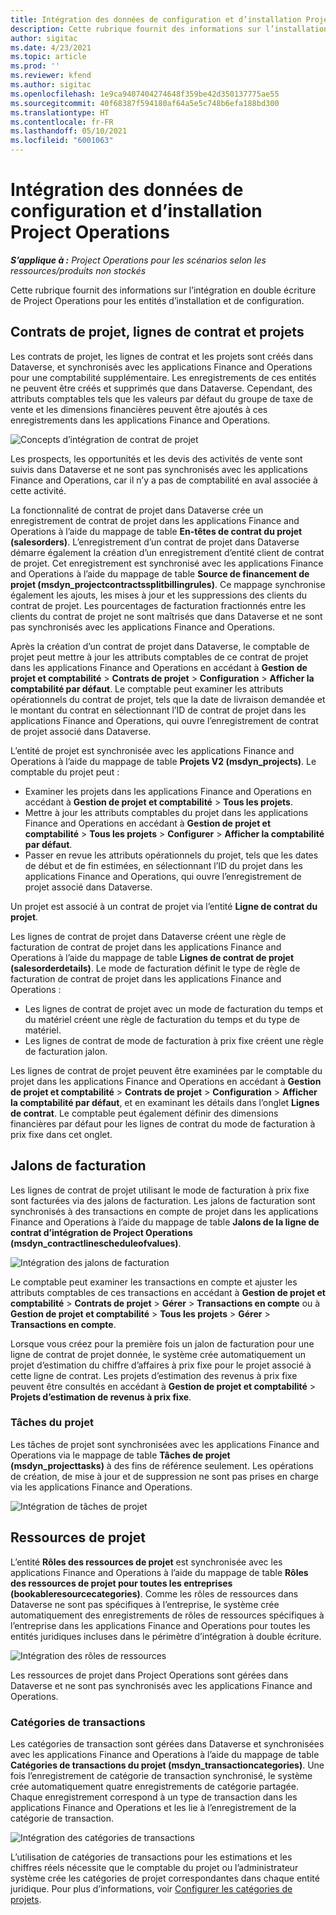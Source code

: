```yaml
---
title: Intégration des données de configuration et d’installation Project Operations
description: Cette rubrique fournit des informations sur l’installation et la configuration de mappages à double écriture Project Operations.
author: sigitac
ms.date: 4/23/2021
ms.topic: article
ms.prod: ''
ms.reviewer: kfend
ms.author: sigitac
ms.openlocfilehash: 1e9ca9407404274648f359be42d350137775ae55
ms.sourcegitcommit: 40f68387f594180af64a5e5c748b6efa188bd300
ms.translationtype: HT
ms.contentlocale: fr-FR
ms.lasthandoff: 05/10/2021
ms.locfileid: "6001063"
---
```

# <a name="project-operations-setup-and-configuration-data-integration"></a>Intégration des données de configuration et d’installation Project Operations

_**S’applique à :** Project Operations pour les scénarios selon les ressources/produits non stockés_

Cette rubrique fournit des informations sur l’intégration en double écriture de Project Operations pour les entités d’installation et de configuration.

## <a name="project-contracts-contract-lines-and-projects"></a>Contrats de projet, lignes de contrat et projets

Les contrats de projet, les lignes de contrat et les projets sont créés dans Dataverse, et synchronisés avec les applications Finance and Operations pour une comptabilité supplémentaire. Les enregistrements de ces entités ne peuvent être créés et supprimés que dans Dataverse. Cependant, des attributs comptables tels que les valeurs par défaut du groupe de taxe de vente et les dimensions financières peuvent être ajoutés à ces enregistrements dans les applications Finance and Operations.

  ![Concepts d’intégration de contrat de projet](./media/1ProjectContract.jpg)

Les prospects, les opportunités et les devis des activités de vente sont suivis dans Dataverse et ne sont pas synchronisés avec les applications Finance and Operations, car il n’y a pas de comptabilité en aval associée à cette activité.

La fonctionnalité de contrat de projet dans Dataverse crée un enregistrement de contrat de projet dans les applications Finance and Operations à l’aide du mappage de table **En-têtes de contrat du projet (salesorders)**. L’enregistrement d’un contrat de projet dans Dataverse démarre également la création d’un enregistrement d’entité client de contrat de projet. Cet enregistrement est synchronisé avec les applications Finance and Operations à l’aide du mappage de table **Source de financement de projet (msdyn\_projectcontractssplitbillingrules)**. Ce mappage synchronise également les ajouts, les mises à jour et les suppressions des clients du contrat de projet. Les pourcentages de facturation fractionnés entre les clients du contrat de projet ne sont maîtrisés que dans Dataverse et ne sont pas synchronisés avec les applications Finance and Operations.

Après la création d’un contrat de projet dans Dataverse, le comptable de projet peut mettre à jour les attributs comptables de ce contrat de projet dans les applications Finance and Operations en accédant à **Gestion de projet et comptabilité** > **Contrats de projet** > **Configuration** > **Afficher la comptabilité par défaut**. Le comptable peut examiner les attributs opérationnels du contrat de projet, tels que la date de livraison demandée et le montant du contrat en sélectionnant l’ID de contrat de projet dans les applications Finance and Operations, qui ouvre l’enregistrement de contrat de projet associé dans Dataverse.

L’entité de projet est synchronisée avec les applications Finance and Operations à l’aide du mappage de table **Projets V2 (msdyn\_projects)**. Le comptable du projet peut :

  - Examiner les projets dans les applications Finance and Operations en accédant à **Gestion de projet et comptabilité** > **Tous les projets**. 
  - Mettre à jour les attributs comptables du projet dans les applications Finance and Operations en accédant à **Gestion de projet et comptabilité** > **Tous les projets** > **Configurer** > **Afficher la comptabilité par défaut**.  
  - Passer en revue les attributs opérationnels du projet, tels que les dates de début et de fin estimées, en sélectionnant l’ID du projet dans les applications Finance and Operations, qui ouvre l’enregistrement de projet associé dans Dataverse.

Un projet est associé à un contrat de projet via l’entité **Ligne de contrat du projet**.

Les lignes de contrat de projet dans Dataverse créent une règle de facturation de contrat de projet dans les applications Finance and Operations à l’aide du mappage de table **Lignes de contrat de projet (salesorderdetails)**. Le mode de facturation définit le type de règle de facturation de contrat de projet dans les applications Finance and Operations :

  - Les lignes de contrat de projet avec un mode de facturation du temps et du matériel créent une règle de facturation du temps et du type de matériel.
  - Les lignes de contrat de mode de facturation à prix fixe créent une règle de facturation jalon.

Les lignes de contrat de projet peuvent être examinées par le comptable du projet dans les applications Finance and Operations en accédant à **Gestion de projet et comptabilité** > **Contrats de projet** > **Configuration** > **Afficher la comptabilité par défaut**, et en examinant les détails dans l’onglet **Lignes de contrat**. Le comptable peut également définir des dimensions financières par défaut pour les lignes de contrat du mode de facturation à prix fixe dans cet onglet.

## <a name="billing-milestones"></a>Jalons de facturation

Les lignes de contrat de projet utilisant le mode de facturation à prix fixe sont facturées via des jalons de facturation. Les jalons de facturation sont synchronisés à des transactions en compte de projet dans les applications Finance and Operations à l’aide du mappage de table **Jalons de la ligne de contrat d’intégration de Project Operations (msdyn\_contractlinescheduleofvalues)**.

  ![Intégration des jalons de facturation](./media/2Milestones.jpg)

Le comptable peut examiner les transactions en compte et ajuster les attributs comptables de ces transactions en accédant à **Gestion de projet et comptabilité** > **Contrats de projet** > **Gérer** > **Transactions en compte** ou à **Gestion de projet et comptabilité** > **Tous les projets** > **Gérer** > **Transactions en compte**.

Lorsque vous créez pour la première fois un jalon de facturation pour une ligne de contrat de projet donnée, le système crée automatiquement un projet d’estimation du chiffre d’affaires à prix fixe pour le projet associé à cette ligne de contrat. Les projets d’estimation des revenus à prix fixe peuvent être consultés en accédant à **Gestion de projet et comptabilité** > **Projets d’estimation de revenus à prix fixe**.

### <a name="project-tasks"></a>Tâches du projet

Les tâches de projet sont synchronisées avec les applications Finance and Operations via le mappage de table **Tâches de projet (msdyn\_projecttasks)** à des fins de référence seulement. Les opérations de création, de mise à jour et de suppression ne sont pas prises en charge via les applications Finance and Operations.

  ![Intégration de tâches de projet](./media/3Tasks.jpg)

## <a name="project-resources"></a>Ressources de projet

L’entité **Rôles des ressources de projet** est synchronisée avec les applications Finance and Operations à l’aide du mappage de table **Rôles des ressources de projet pour toutes les entreprises (bookableresourcecategories)**. Comme les rôles de ressources dans Dataverse ne sont pas spécifiques à l’entreprise, le système crée automatiquement des enregistrements de rôles de ressources spécifiques à l’entreprise dans les applications Finance and Operations pour toutes les entités juridiques incluses dans le périmètre d’intégration à double écriture.

![Intégration des rôles de ressources](./media/5Resources.jpg)

Les ressources de projet dans Project Operations sont gérées dans Dataverse et ne sont pas synchronisés avec les applications Finance and Operations.

### <a name="transaction-categories"></a>Catégories de transactions

Les catégories de transaction sont gérées dans Dataverse et synchronisées avec les applications Finance and Operations à l’aide du mappage de table **Catégories de transactions du projet (msdyn\_transactioncategories)**. Une fois l’enregistrement de catégorie de transaction synchronisé, le système crée automatiquement quatre enregistrements de catégorie partagée. Chaque enregistrement correspond à un type de transaction dans les applications Finance and Operations et les lie à l’enregistrement de la catégorie de transaction.

![Intégration des catégories de transactions](./media/4TransactionCategories.jpg)

L’utilisation de catégories de transactions pour les estimations et les chiffres réels nécessite que le comptable du projet ou l’administrateur système crée les catégories de projet correspondantes dans chaque entité juridique. Pour plus d’informations, voir [Configurer les catégories de projets](../project-accounting/configure-project-categories.md).

